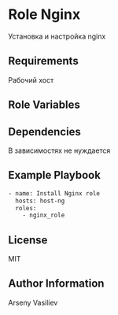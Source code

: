 Role Nginx
=========

Установка и настройка nginx 

Requirements
------------

Рабочий хост

Role Variables
--------------


Dependencies
------------

В зависимостях не нуждается

Example Playbook
----------------
```bash
- name: Install Nginx role
  hosts: host-ng
  roles:
    - nginx_role
```
   
License
-------

MIT

Author Information
------------------

Arseny Vasiliev
